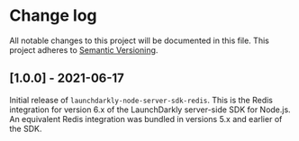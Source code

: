 # Change log

All notable changes to this project will be documented in this file. This project adheres to [Semantic Versioning](http://semver.org).

## [1.0.0] - 2021-06-17
Initial release of `launchdarkly-node-server-sdk-redis`. This is the Redis integration for version 6.x of the LaunchDarkly server-side SDK for Node.js. An equivalent Redis integration was bundled in versions 5.x and earlier of the SDK.
